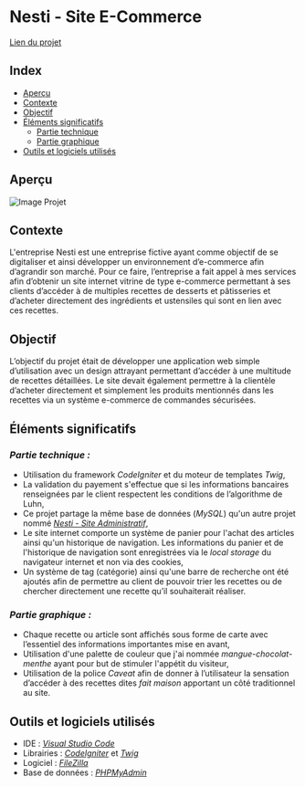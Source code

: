 # Nesti - Site E-Commerce

[Lien du projet](https://projets.teillieraxel.com/nesti-site-e-commerce/public/)

## Index

- [Aperçu](https://github.com/Axel-Teillier/Nesti-Site-E-Commerce/blob/master/README.md#aperçu)
- [Contexte](https://github.com/Axel-Teillier/Nesti-Site-E-Commerce/blob/master/README.md#contexte)
- [Objectif](https://github.com/Axel-Teillier/Nesti-Site-E-Commerce/blob/master/README.md#objectif-du-projet)
- [Éléments significatifs](https://github.com/Axel-Teillier/Nesti-Site-E-Commerce/blob/master/README.md#éléments-significatifs)
  - [Partie technique](https://github.com/Axel-Teillier/Nesti-Site-E-Commerce/blob/master/README.md#sur-la-partie-technique)
  - [Partie graphique](https://github.com/Axel-Teillier/Nesti-Site-E-Commerce/blob/master/README.md#sur-la-partie-graphique)
- [Outils et logiciels utilisés](https://github.com/Axel-Teillier/Nesti-Site-E-Commerce/blob/master/README.md#outils-et-logiciels-utilisés)

## Aperçu

![Image Projet](https://teillieraxel.com/static/media/Nesti%20-%20site%20e-commerce.971e46e6.png)


## Contexte

  L'entreprise Nesti est une entreprise fictive ayant comme objectif de se digitaliser et ainsi développer un environnement d’e-commerce afin d’agrandir son marché. Pour ce faire, l’entreprise a fait appel à mes services afin d’obtenir un site internet vitrine de type e-commerce permettant à ses clients d’accéder à de multiples recettes de desserts et pâtisseries et d’acheter directement des ingrédients et ustensiles qui sont en lien avec ces recettes.


## Objectif

  L’objectif du projet était de développer une application web simple d’utilisation avec un design attrayant permettant d’accéder à une multitude de recettes détaillées. Le site devait également permettre à la clientèle d’acheter directement et simplement les produits mentionnés dans les recettes via un système e-commerce de commandes sécurisées.


## Éléments significatifs

### *Partie technique :* 

- Utilisation du framework *CodeIgniter* et du moteur de templates *Twig*,
- La validation du payement s'effectue que si les informations bancaires renseignées par le client respectent les conditions de l’algorithme de Luhn,
- Ce projet partage la même base de données (*MySQL*) qu'un autre projet nommé [*Nesti - Site Administratif*](https://github.com/Axel-Teillier/Nesti-Site-Administratif),
- Le site internet comporte un système de panier pour l'achat des articles ainsi qu'un historique de navigation. Les informations du panier et de l'historique de navigation sont enregistrées via le *local storage* du navigateur internet et non via des cookies,
- Un système de tag (catégorie) ainsi qu'une barre de recherche ont été ajoutés afin de permettre au client de pouvoir trier les recettes ou de chercher directement une recette qu’il souhaiterait réaliser.

### *Partie graphique :* 

- Chaque recette ou article sont affichés sous forme de carte avec l’essentiel des informations importantes mise en avant,
- Utilisation d'une palette de couleur que j'ai nommée *mangue-chocolat-menthe* ayant pour but de stimuler l'appétit du visiteur,
- Utilisation de la police *Caveat* afin de donner à l’utilisateur la sensation d’accéder à des recettes dites *fait maison* apportant un côté traditionnel au site.

## Outils et logiciels utilisés

- IDE : [*Visual Studio Code*](https://code.visualstudio.com/)
- Librairies : [*CodeIgniter*](https://codeigniter.com/) et [*Twig*](https://twig.symfony.com/)
- Logiciel : [*FileZilla*](https://filezilla-project.org/)
- Base de données : [*PHPMyAdmin*](https://www.phpmyadmin.net/)
